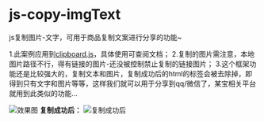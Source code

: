 # js-copy-imgText
js复制图片-文字，可用于商品复制文案进行分享的功能~ 

1.此案例应用到[clipboard.js][1]，具体使用可查阅文档；
2.复制的图片需注意，本地图片路径不行，得有链接的图片-还没被控制禁止复制的链接图片；
3.这个框架功能还是比较强大的，复制文本和图片，复制成功后的html的标签会被去除掉，即得到只有文字和图片等等，这样我们就可以用于分享到qq/微信了，某宝相关平台就用到此类似的功能...

![效果图][2]
**复制成功后：**
![复制成功后][3]


  [1]: https://github.com/zenorocha/clipboard.js
  [2]: http://wx4.sinaimg.cn/mw690/6ecf2da3gy1g2fwh7osxdj20es0dpacf.jpg
  [3]: http://wx4.sinaimg.cn/mw690/6ecf2da3gy1g2fwjg3i4zj20c80a9my6.jpg
